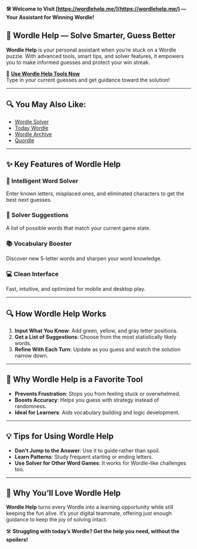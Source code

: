 **🛠️ Welcome to Visit [https://wordlehelp.me/](https://wordlehelp.me/) — Your Assistant for Winning Wordle!**

## 🧠 Wordle Help — Solve Smarter, Guess Better

**Wordle Help** is your personal assistant when you’re stuck on a Wordle puzzle. With advanced tools, smart tips, and solver features, it empowers you to make informed guesses and protect your win streak.

🎯 **[Use Wordle Help Tools Now](https://wordlehelp.me/)**  
Type in your current guesses and get guidance toward the solution!

---

## 🔍 You May Also Like:

- [Wordle Solver](https://wordlesolver.cc/)
- [Today Wordle](https://todaywordle.org/)
- [Wordle Archive](https://wordlearchive.org/)
- [Quordle](https://quordle.cc/)

---

## ✨ Key Features of Wordle Help

### 🤖 Intelligent Word Solver  
Enter known letters, misplaced ones, and eliminated characters to get the best next guesses.

### 🧩 Solver Suggestions  
A list of possible words that match your current game state.

### 📚 Vocabulary Booster  
Discover new 5-letter words and sharpen your word knowledge.

### 💻 Clean Interface  
Fast, intuitive, and optimized for mobile and desktop play.

---

## 🔍 How Wordle Help Works

1. **Input What You Know**: Add green, yellow, and gray letter positions.
2. **Get a List of Suggestions**: Choose from the most statistically likely words.
3. **Refine With Each Turn**: Update as you guess and watch the solution narrow down.

---

## 🌟 Why Wordle Help is a Favorite Tool

- **Prevents Frustration**: Stops you from feeling stuck or overwhelmed.
- **Boosts Accuracy**: Helps you guess with strategy instead of randomness.
- **Ideal for Learners**: Aids vocabulary building and logic development.

---

## 💡 Tips for Using Wordle Help

- **Don’t Jump to the Answer**: Use it to guide rather than spoil.
- **Learn Patterns**: Study frequent starting or ending letters.
- **Use Solver for Other Word Games**: It works for Wordle-like challenges too.

---

## 💖 Why You’ll Love Wordle Help

**Wordle Help** turns every Wordle into a learning opportunity while still keeping the fun alive. It’s your digital teammate, offering just enough guidance to keep the joy of solving intact.

🛠️ **Struggling with today’s Wordle? Get the help you need, without the spoilers!**
